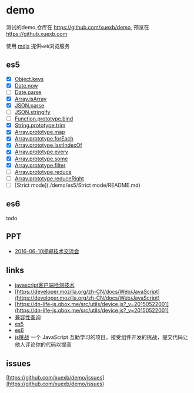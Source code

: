 # demo

测试的demo,仓库在 https://github.com/xuexb/demo, 预览在 https://github.xuexb.com

使用 [mdjs](https://github.com/xuexb/mdjs) 提供`web`浏览服务

## es5

- [x] [Object.keys](./demo/es5/Object.keys/README.md)
- [x] [Date.now](./demo/es5/Date.now/README.md)
- [ ] [Date.parse](./demo/es5/Date.parse/README.md)
- [x] [Array.isArray](./demo/es5/Array.isArray/README.md)
- [x] [JSON.parse](./demo/es5/JSON.parse/README.md)
- [ ] [JSON.stringify](./demo/es5/JSON.stringify/README.md)
- [ ] [Function.prototype.bind](./demo/es5/Function.prototype.bind/README.md)
- [x] [String.prototype.trim](./demo/es5/String.prototype.trim/README.md)
- [x] [Array.prototype.map](./demo/es5/Array.prototype.map/README.md)
- [x] [Array.prototype.forEach](./demo/es5/Array.prototype.forEach/README.md)
- [x] [Array.prototype.lastIndexOf](./demo/es5/Array.prototype.lastIndexOf/README.md)
- [x] [Array.prototype.every](./demo/es5/Array.prototype.every/README.md)
- [x] [Array.prototype.some](./demo/es5/Array.prototype.some/README.md)
- [x] [Array.prototype.filter](./demo/es5/Array.prototype.filter/README.md)
- [ ] [Array.prototype.reduce](./demo/es5/Array.prototype.reduce/README.md)
- [ ] [Array.prototype.reduceRight](./demo/es5/Array.prototype.reduceRight/README.md)
- [ ] [Strict mode](./demo/es5/Strict mode/README.md)

## es6

todo

## PPT

* [2016-06-10邯郸技术交流会](ppt/06-10/)

## links
* [javascript客户端检测技术](http://www.cnblogs.com/tugenhua0707/p/4540766.html)
* [https://developer.mozilla.org/zh-CN/docs/Web/JavaScript](https://developer.mozilla.org/zh-CN/docs/Web/JavaScript)
* [https://dn-life-js.qbox.me/src/utils/device.js?_v=20150522001](https://dn-life-js.qbox.me/src/utils/device.js?_v=20150522001)
* [兼容性查询](http://caniuse.com/)
* [es5](http://kangax.github.io/compat-table/es5/)
* [es6](http://kangax.github.io/compat-table/es6/)
* [js挑战](https://github.com/nimojs/learn-js)  一个 JavaScript 互助学习的项目。接受组件开发的挑战，提交代码让他人评论你的代码以提高

## issues

[https://github.com/xuexb/demo/issues](https://github.com/xuexb/demo/issues)
